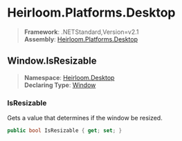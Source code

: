 # Heirloom.Platforms.Desktop

> **Framework**: .NETStandard,Version=v2.1  
> **Assembly**: [Heirloom.Platforms.Desktop][0]  

## Window.IsResizable

> **Namespace**: [Heirloom.Desktop][0]  
> **Declaring Type**: [Window][1]  

### IsResizable

Gets a value that determines if the window be resized.

```cs
public bool IsResizable { get; set; }
```

[0]: ../../../Heirloom.Platforms.Desktop.md
[1]: ../Window.md
